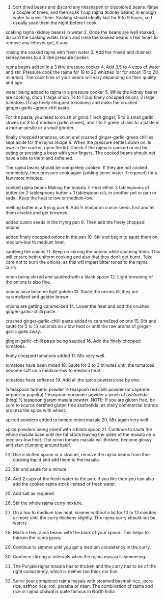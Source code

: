
1. Sort dried beans and discard any misshapen or discolored beans. Rinse a couple of times, and then soak 1 cup rajma (kidney beans) in enough water to cover them. Soaking should ideally last for 8 to 9 hours, so I usually soak them the night before I cook.

soaking rajma (kidney beans) in water
2. Once the beans are well soaked, discard the soaking water. Drain and rinse the soaked beans a few times to remove any leftover grit, if any.

rinsing the soaked rajma with fresh water
3. Add the rinsed and drained kidney beans to a 3 litre pressure cooker.

rajma beans added in a 3 litre pressure cooker
4. Add 3.5 to 4 cups of water and stir. Pressure cook the rajma for 18 to 20 whistles (or for about 15 to 20 minutes). The cook time of your beans will vary depending on their quality and age.

water being added to rajma in a pressure cooker
5. While the kidney beans are cooking, chop 1 large onion (¾ to 1 cup finely chopped onion), 2 large tomatoes (1 cup finely chopped tomatoes) and make the crushed ginger+garlic+green chili paste.

For the paste, you need to crush or grind 1 inch ginger, 5 to 6 small garlic cloves (or 3 to 4 medium garlic cloves), and 1 to 2 green chilies to a paste in a mortar-pestle or a small grinder.

finally chopped tomatoes, onion and crushed ginger-garlic-green chillies kept aside for the rajma recipe
6. When the pressure settles down on its own in the cooker, open the lid. Check if the rajma is cooked or not by eating or pressing a bean with your fingers. The cooked beans should not have a bite to them and softened.

The rajma beans should be completely cooked. If they are not cooked completely, then pressure cook again (adding some water if required) for a few more minutes.

cooked rajma beans
Making the masala
7. Heat either 3 tablespoons of butter (or 2 tablespoons butter + 1 tablespoon oil), in another pot or pan or kadai. Keep the heat to low or medium-low.

melting butter in a frying pan
8. Add ½ teaspoon cumin seeds first and let them crackle and get browned.

added cumin seeds in the frying pan
9. Then add the finely chopped onions.

added finely chopped onions in the pan
10. Stir and begin to sauté them on medium-low to medium heat.

sautéing the onions
11. Keep on stirring the onions while sautéing them. This will ensure both uniform cooking and also that they don’t get burnt. Take care not to burn the onions, as this will impart bitter tones to the rajma curry.

onion being stirred and sautéed with a black spoon
12. Light browning of the onions is also fine.

onions have become light golden
13. Sauté the onions till they are caramelized and golden brown.

onions are getting caramelized
14. Lower the heat and add the crushed ginger-garlic-chilli paste.

crushed ginger-garlic-chilli paste added to caramelized onions
15. Stir and sauté for 5 to 10 seconds on a low heat or until the raw aroma of ginger-garlic goes away.

ginger-garlic-chilli paste being sautéed 
16. Add the finely chopped tomatoes.

 finely chopped tomatoes added
17. Mix very well.

tomatoes have been mixed
18. Sauté for 2 to 3 minutes until the tomatoes become soft on a medium-low to medium heat.

tomatoes have softened
19. Add all the spice powders one by one:

¼ teaspoon turmeric powder
½ teaspoon red chilli powder (or cayenne pepper or paprika)
1 teaspoon coriander powder
a pinch of asafoetida (hing)
½ teaspoon garam masala powder.
NOTE: If you are gluten free, be sure to source certified gluten free asafoetida, as many commercial brands process the spice with wheat.

spiced powders added to tomato onion masala
20. Mix again very well.

spice powders being mixed with a black spoon
21. Continue to sauté the whole masala base until the fat starts leaving the sides of the masala on a medium-low heat. The onion tomato masala will thicken, become glossy and start clumping around itself.

22. Use a slotted spoon or a strainer, remove the rajma beans from their cooking liquid and add them to the masala.


23. Stir and sauté for a minute.


24. Add 2 cups of the fresh water to the pan. If you like then you can also add the cooked rajma stock instead of fresh water.

25. Add salt as required.

26. Stir the whole rajma curry mixture.

27. On a low to medium-low heat, simmer without a lid for 10 to 12 minutes or more until the curry thickens slightly. The rajma curry should not be watery.

28. Mash a few rajma beans with the back of your spoon. This helps to thicken the rajma gravy.

29. Continue to simmer until you get a medium consistency in the curry.

30. Continue stirring at intervals when the rajma masala is simmering.

31. The Punjabi rajma masala has to thicken and the curry has to be of the right consistency, which is neither too thick nor thin.

34. Serve your completed rajma masala with steamed basmati rice, jeera rice, saffron rice, roti, paratha or naan. The combination of rajma and rice or rajma chawal is quite famous in North India.


